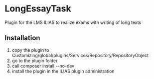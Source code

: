 # LongEssayTask
Plugin for the LMS ILIAS to realize exams with writing of long texts

## Installation

1. copy the plugin to Customizing/global/plugins/Services/Repository/RepositoryObject
2. go to the plugin folder
3. call composer install --no-dev
4. install the plugin in the ILIAS plugin administration